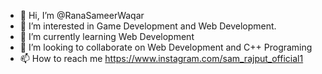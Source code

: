 - 👋 Hi, I’m @RanaSameerWaqar
- 👀 I’m interested in Game Development and Web Development.
- 🌱 I’m currently learning Web Development
- 💞️ I’m looking to collaborate on Web Development and C++ Programing
- 📫 How to reach me https://www.instagram.com/sam_rajput_official1

<!---
RanaSameerWaqar/RanaSameerWaqar is a ✨ special ✨ repository because its `README.md` (this file) appears on your GitHub profile.
You can click the Preview link to take a look at your changes.
--->
